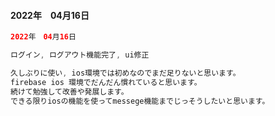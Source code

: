 #### 2022年　04月16日

``` swift
2022年　04月16日

ログイン, ログアウト機能完了, ui修正

久しぶりに使い, ios環境では初めなのでまだ足りないと思います。
firebase ios 環境でだんだん慣れていると思います。
続けて勉強して改善や発展します。
できる限りiosの機能を使ってmessege機能までじっそうしたいと思います。



```
